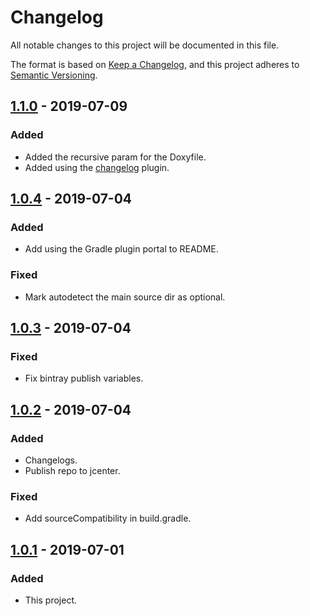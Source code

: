 # Changelog

All notable changes to this project will be documented in this file.

The format is based on [Keep a Changelog](https://keepachangelog.com/en/1.0.0/),
and this project adheres to [Semantic Versioning](https://semver.org/spec/v2.0.0.html).

## [1.1.0] - 2019-07-09

### Added

- Added the recursive param for the Doxyfile.
- Added using the [changelog](https://github.com/chmyaf/gradle-plugin-changelog) plugin.

## [1.0.4] - 2019-07-04

### Added

- Add using the Gradle plugin portal to README.

### Fixed

- Mark autodetect the main source dir as optional.

## [1.0.3] - 2019-07-04

### Fixed

- Fix bintray publish variables.

## [1.0.2] - 2019-07-04

### Added

- Changelogs.
- Publish repo to jcenter.

### Fixed

- Add sourceCompatibility in build.gradle.

## [1.0.1] - 2019-07-01

### Added

- This project.

[1.1.0]: https://github.com/chmyaf/gradle-plugin-doxygen/compare/1.0.4...1.1.0
[1.0.4]: https://github.com/chmyaf/gradle-plugin-doxygen/compare/1.0.3...1.0.4
[1.0.3]: https://github.com/chmyaf/gradle-plugin-doxygen/compare/1.0.2...1.0.3
[1.0.2]: https://github.com/chmyaf/gradle-plugin-doxygen/compare/1.0.1...1.0.2
[1.0.1]: https://github.com/chmyaf/gradle-plugin-doxygen/releases/tag/1.0.1
